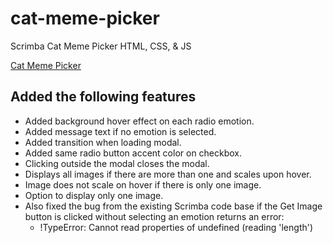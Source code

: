 # cat-meme-picker
 Scrimba Cat Meme Picker HTML, CSS, & JS
 	
  [Cat Meme Picker](https://admirable-capybara-b2b820.netlify.app/)
  
  ## Added the following features
 - Added background hover effect on each radio emotion.
 - Added message text if no emotion is selected.
 - Added transition when loading modal.
 - Added same radio button accent color on checkbox.
 - Clicking outside the modal closes the modal.
 - Displays all images if there are more than one and scales upon hover.
 - Image does not scale on hover if there is only one image.
 - Option to display only one image.
 - Also fixed the bug from the existing Scrimba code base if the Get Image button is clicked without selecting an emotion returns an error:
   - !TypeError: Cannot read properties of undefined (reading 'length')
